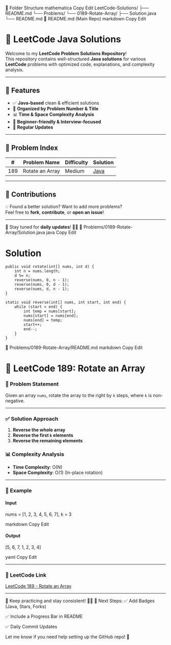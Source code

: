 📁 Folder Structure
mathematica
Copy
Edit
LeetCode-Solutions/
├── README.md
└── Problems/
    └── 0189-Rotate-Array/
        ├── Solution.java
        └── README.md
📝 README.md (Main Repo)
markdown
Copy
Edit
# 🚀 LeetCode Java Solutions

Welcome to my **LeetCode Problem Solutions Repository**!  
This repository contains well-structured **Java solutions** for various **LeetCode** problems with optimized code, explanations, and complexity analysis.

---

## 📌 Features

- ✅ **Java-based** clean & efficient solutions
- 📂 **Organized by Problem Number & Title**
- 📊 **Time & Space Complexity Analysis**
- 📝 **Beginner-friendly & Interview-focused**
- 🚀 **Regular Updates**

---

## 📅 Problem Index

| #   | Problem Name      | Difficulty | Solution |
|-----|------------------|------------|----------|
| 189 | Rotate an Array  | Medium     | [Java](./Problems/0189-Rotate-Array/Solution.java) |
<!-- Add more as you solve -->

---

## 🤝 Contributions

💡 Found a better solution? Want to add more problems?  
Feel free to **fork**, **contribute**, or **open an issue**!

---
📢 Stay tuned for **daily updates**! 🚀🔥
📄 Problems/0189-Rotate-Array/Solution.java
java
Copy
Edit
# Solution 
    public void rotate(int[] nums, int d) {
        int n = nums.length;
        d %= n;
        reverse(nums, 0, n - 1);
        reverse(nums, 0, d - 1);
        reverse(nums, d, n - 1);
    }

    static void reverse(int[] nums, int start, int end) {
        while (start < end) {
            int temp = nums[start];
            nums[start] = nums[end];
            nums[end] = temp;
            start++;
            end--;
        }
    }

📄 Problems/0189-Rotate-Array/README.md
markdown
Copy
Edit
# 🔄 LeetCode 189: Rotate an Array

### 📝 Problem Statement
Given an array `nums`, rotate the array to the right by `k` steps, where `k` is non-negative.

---

### ✅ Solution Approach

1. **Reverse the whole array**
2. **Reverse the first `k` elements**
3. **Reverse the remaining elements**

### 📊 Complexity Analysis

- **Time Complexity**: O(N)
- **Space Complexity**: O(1) (In-place rotation)

---

### 📌 Example
#### **Input**
nums = [1, 2, 3, 4, 5, 6, 7], k = 3

markdown
Copy
Edit
#### **Output**
[5, 6, 7, 1, 2, 3, 4]

yaml
Copy
Edit

---

### 🔗 LeetCode Link
[LeetCode 189 - Rotate an Array](https://leetcode.com/problems/rotate-array/)

---

🚀 Keep practicing and stay consistent! 💪🔥
🎯 Next Steps:
✅ Add Badges (Java, Stars, Forks)

✅ Include a Progress Bar in README

✅ Daily Commit Updates

Let me know if you need help setting up the GitHub repo! 🚀
